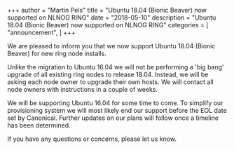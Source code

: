 +++
author = "Martin Pels"
title = "Ubuntu 18.04 (Bionic Beaver) now supported on NLNOG RING"
date = "2018-05-10"
description = "Ubuntu 18.04 (Bionic Beaver) now supported on NLNOG RING"
categories = [
    "announcement",
]
+++

We are pleased to inform you that we now support Ubuntu 18.04 (Bionic Beaver) 
for new ring node installs.

Unlike the migration to Ubuntu 16.04 we will not be performing a 'big
bang' upgrade of all existing ring nodes to release 18.04. Instead, we
will be asking each node owner to upgrade their own hosts. We will
contact all node owners with instructions in a couple of weeks.

We will be supporting Ubuntu 16.04 for some time to come. To simplify
our provisioning system we will most likely end our support before the
EOL date set by Canonical. Further updates on our plans will follow once
a timeline has been determined.

If you have any questions or concerns, please let us know.

